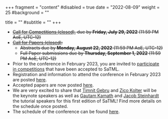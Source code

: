 +++
fragment = "content"
#disabled = true
date = "2022-08-09"
weight = 25
#background = ""

title = ""
#subtitle = ""
+++
* ~~[Call for Competitions (closed)](/participate-cfc), due by **Friday, July 29, 2022** (11:59 PM AoE, UTC-12)~~
* ~~[Call for Papers (closed)](/participate-cfp):~~
  * ~~Abstracts due by **Monday, August 22, 2022** (11:59 PM AoE, UTC-12)~~ 
  * ~~Full Paper​ ​submissions due by **Thursday, September 1, 2022** (11:59 PM AoE, UTC-12)~~
* Prior to the conference in February 2023, you are invited to [participate in competitions](/participate-competitions)  that have been accepted to SaTML.
* Registration and information to attend the conference in February 2023 are posted [here](/attend).
* Accepted papers are now posted [here](/accepted-papers).
* We are very excited to share that [Timnit
  Gebru](https://www.dair-institute.org/about) and [Zico
  Kolter](https://zicokolter.com/) will be the keynote speakers as well as
  [Gautam Kamath](http://www.gautamkamath.com/)
  and [Jacob Steinhardt](https://jsteinhardt.stat.berkeley.edu/) the tutorial speakers for this first
  edition of SaTML! Find more details on the schedule once posted.
* The schedule of the conference can be found [here](/schedule).
